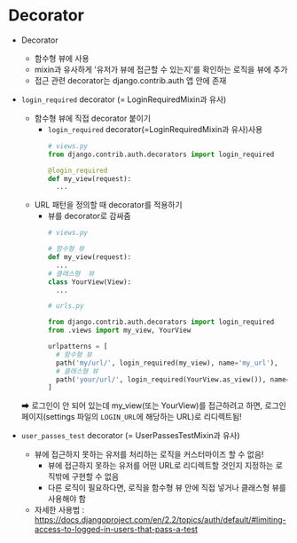 # Decorator

- Decorator
  - 함수형 뷰에 사용
  - mixin과 유사하게 '유저가 뷰에 접근할 수 있는지'를 확인하는 로직을 뷰에 추가
  - 접근 관련 decorator는 django.contrib.auth 앱 안에 존재

- `login_required` decorator (= LoginRequiredMixin과 유사)
  - 함수형 뷰에 직접 decorator 붙이기
    - `login_required` decorator(=LoginRequiredMixin과 유사)사용
      ```py
      # views.py
      from django.contrib.auth.decorators import login_required
      
      @login_required
      def my_view(request):
        ...
      ```
  - URL 패턴을 정의할 때 decorator를 적용하기
    - 뷰를 decorator로 감싸줌
      ```py
      # views.py

      # 함수형 뷰
      def my_view(request):
        ...
      # 클래스형  뷰
      class YourView(View):
        ...

      # urls.py
      
      from django.contrib.auth.decorators import login_required
      from .views import my_view, YourView

      urlpatterns = [
        # 함수형 뷰
        path('my/url/', login_required(my_view), name='my_url'),
        # 클래스형 뷰
        path('your/url/', login_required(YourView.as_view()), name='your_url'),
      ]
      ```  
  ➡ 로그인이 안 되어 있는데 my_view(또는 YourView)를 접근하려고 하면, 로그인 페이지(settings 파일의 `LOGIN_URL`에 해당하는 URL)로 리디렉트됨!

- `user_passes_test` decorator (= UserPassesTestMixin과 유사)
  - 뷰에 접근하지 못하는 유저를 처리하는 로직을 커스터마이즈 할 수 없음!
    - 뷰에 접근하지 못하는 유저를 어떤 URL로 리디렉트할 것인지 지정하는 로직밖에 구현할 수 없음
    - 다른 로직이 필요하다면, 로직을 함수형 뷰 안에 직접 넣거나 클래스형 뷰를 사용해야 함
  - 자세한 사용법 : https://docs.djangoproject.com/en/2.2/topics/auth/default/#limiting-access-to-logged-in-users-that-pass-a-test